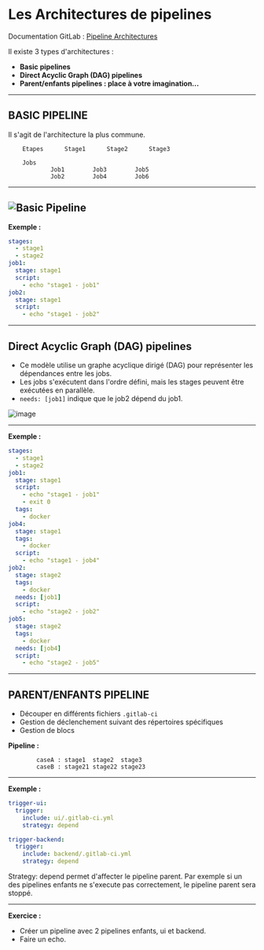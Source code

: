 # Les Architectures de pipelines

Documentation GitLab : [Pipeline Architectures](https://docs.gitlab.com/ee/ci/pipelines/pipeline_architectures.html)

Il existe 3 types d'architectures :

- **Basic pipelines**
- **Direct Acyclic Graph (DAG) pipelines**
- **Parent/enfants pipelines : place à votre imagination...**

---

## BASIC PIPELINE

Il s'agit de l'architecture la plus commune. 


		Etapes		Stage1		Stage2		Stage3
		
  		Jobs
				Job1		Job3		Job5
				Job2		Job4		Job6

-----------------------------------------------------------------------------------------------------------------
![Basic Pipeline](https://cdn.discordapp.com/attachments/727923649738178571/1200409513354870814/image.png)
-----------------------------------------------------------------------------------------------------------------

**Exemple :** 

```yaml
stages:
  - stage1
  - stage2
job1:
  stage: stage1
  script:
    - echo "stage1 - job1"
job2:
  stage: stage1
  script:
    - echo "stage1 - job2"
```
-----------------------------------------------------------------------------------------------------------------

## Direct Acyclic Graph (DAG) pipelines

- Ce modèle utilise un graphe acyclique dirigé (DAG) pour représenter les dépendances entre les jobs.
- Les jobs s'exécutent dans l'ordre défini, mais les stages peuvent être exécutées en parallèle.
- ``needs: [job1]`` indique que le job2 dépend du job1.

![image](https://cdn.discordapp.com/attachments/727923649738178571/1200414668406149210/image.png)

-----------------------------------------------------------------------------------------------------------------

**Exemple :** 

```yaml
stages:
  - stage1
  - stage2
job1:
  stage: stage1
  script:
    - echo "stage1 - job1"
    - exit 0
  tags:
    - docker
job4:
  stage: stage1
  tags:
    - docker
  script:
    - echo "stage1 - job4"
job2:
  stage: stage2
  tags:
    - docker
  needs: [job1]
  script:
    - echo "stage2 - job2"
job5:
  stage: stage2
  tags:
    - docker
  needs: [job4]
  script:
    - echo "stage2 - job5"
```

-----------------------------------------------------------------------------------------------------------------

## PARENT/ENFANTS PIPELINE

- Découper en différents fichiers ``.gitlab-ci``
- Gestion de déclenchement suivant des répertoires spécifiques
- Gestion de blocs

**Pipeline :**
```
		caseA : stage1	stage2	stage3
		caseB : stage21	stage22	stage23
```
-----------------------------------------------------------------------------------------------------------------

**Exemple :**

```yaml
trigger-ui:
  trigger:
    include: ui/.gitlab-ci.yml
    strategy: depend

trigger-backend:
  trigger:
    include: backend/.gitlab-ci.yml
    strategy: depend

```

Strategy: depend permet d'affecter le pipeline parent. Par exemple si un des pipelines enfants ne s'execute pas correctement,
le pipeline parent sera stoppé. 

--------------------------------------------------------------------------------------------------------

**Exercice :**

- Créer un pipeline avec 2 pipelines enfants, ui et backend.
- Faire un echo. 


